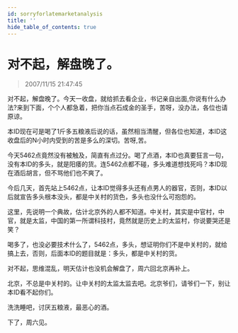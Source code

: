 ```yaml
---
id: sorryforlatemarketanalysis 
title: ''
hide_table_of_contents: true
---
```


# 对不起，解盘晚了。

> 2007/11/15 21:47:45

<div style={{color: '#009900', fontWeight: 'bold', fontSize: '18px'}}>

对不起，解盘晚了。今天一收盘，就给抓去看企业，书记亲自出面,你说有什么办法?来到下面，个个人都急着，把你当点石成金的圣手，苦呀，没办法，各位也请原谅。
 
本ID现在可是喝了1斤多五粮液后说的话，虽然相当清醒，但各位也知道，本ID这收盘后的N小时内受到的苦是多么的深切。苦呀,苦。
 
今天5462点竟然没有被触及，简直有点过分。喝了点酒，本ID也真要狂言一句，没有本ID的多头，就是阳痿的货。连5462点都不碰，多头难道想找死吗？本ID现在酒后胡言，但不骂他们也不爽了。
 
今后几天，首先站上5462点，让本ID觉得多头还有点男人的器官，否则，本ID以后就宣告多头根本没头，都是中关村的货色，多头也没什么可抱怨的。
 
这里，先说明一个典故，估计北京外的人都不知道。中关村，其实是中官村，中官，就是太监，中国的第一所谓科技村，竟然就是历史上的太监村，你说要哭还是笑？
 
喝多了，也没必要技术什么了，5462点，多头，想证明你们不是中关村的，就给搞上去，否则，后面本ID的题目就是：多头，都是中关村的货。
 
对不起，思维混乱，明天估计也没机会解盘了，周六回北京再补上。
 
北京，不总是中关村的。让中关村的太监太监去吧。北京爷们，请爷们一下，别让本ID看不起你们。
 
洗洗睡吧，讨厌五粮液，最恶心的酒。
 
下了，周六见。

</div>